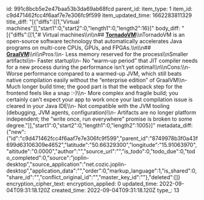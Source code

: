 id: 991c8bcb5e2e47baa53b3da69ab68fcd
parent_id: 
item_type: 1
item_id: c9d471462fcc4f6aaf7e7e306fc9f599
item_updated_time: 1662283811329
title_diff: "[{\"diffs\":[[1,\"Virtual machines\"]],\"start1\":0,\"start2\":0,\"length1\":0,\"length2\":16}]"
body_diff: "[{\"diffs\":[[1,\"# Virtual machines\\\n\\\n## [**TornadoVM**](https://www.tornadovm.org/)\\\nTornadoVM is an open-source software technology that automatically accelerates Java programs on multi-core CPUs, GPUs, and FPGAs.\\\n\\\n## [**GraalVM**](https://www.graalvm.org/)\\\n\\\nPros:\\\n- Less memory reserved for the process\\\nSmaller artifacts\\\n- Faster startup\\\n- No “warm-up period” that JIT compiler needs for a new process during the performance isn’t yet optimal\\\n\\\nCons:\\\n- Worse performance compared to a warmed-up JVM, which still beats native compilation easily without the “enterprise edition” of GraalVM\\\n- Much longer build time; the good part is that the webpack step for the frontend feels like a snap :-)\\\n- More complex and fragile build; you certainly can’t expect your app to work once your last compilation issue is cleared in your Java IDE\\\n- Not compatible with the JVM tooling (debugging, JVM agents, configuration)\\\n- Artifacts are no longer platform independent; the “write once, run everywhere” promise is broken to some degree.\"]],\"start1\":0,\"start2\":0,\"length1\":0,\"length2\":1005}]"
metadata_diff: {"new":{"id":"c9d471462fcc4f6aaf7e7e306fc9f599","parent_id":"8749978b3f0a43f699d63106309e4652","latitude":"50.66329300","longitude":"15.91063970","altitude":"0.0000","author":"","source_url":"","is_todo":0,"todo_due":0,"todo_completed":0,"source":"joplin-desktop","source_application":"net.cozic.joplin-desktop","application_data":"","order":0,"markup_language":1,"is_shared":0,"share_id":"","conflict_original_id":"","master_key_id":""},"deleted":[]}
encryption_cipher_text: 
encryption_applied: 0
updated_time: 2022-09-04T09:31:18.120Z
created_time: 2022-09-04T09:31:18.120Z
type_: 13